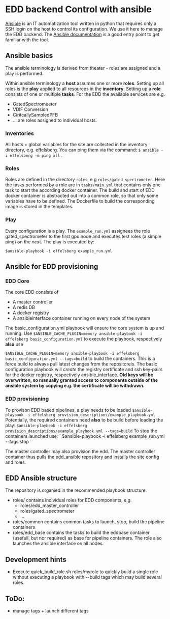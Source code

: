 EDD backend Control with ansible
================================

[Ansible](https://www.ansible.com/) is an IT automatization tool written in
python that requires only a SSH login on the host to control its configuration.
We use it here to manage the EDD backend. The [Ansible
documentation](https://docs.ansible.com/ansible/latest/user_guide/intro_getting_started.html)
is a good entry point to get familiar with the tool.


## Ansible basics
The ansible terminology is derived from theater - roles are assigned and
a play is performed.

Within ansible terminology a **host** assumes one or more **roles**. Setting up
all roles is the **play** applied to all resources in the **inventory**.
Setting up a **role** consists of one or multiple **tasks**. For the EDD the
available services are e.g.
  - GatedSpectromeeter
  - VDIF Conversion
  - CiritcallySampledPFB
  - ...
are roles assigned to individual hosts.


### Inventories
All hosts + global variables for the site are collected in the
inventory directory, e.g. effelsberg. You can ping
them via the command:
 `$ ansible -i effelsberg -m ping all`
.


### Roles
Roles are defined in the directory `roles`, e.g `roles/gated_spectrometer`.
Here the tasks performed by a role are in `tasks/main.yml` that contains only
one task to start the according docker container. The build and start of EDD
docker container is abstracted out into a common role, so that only some
variables have to be defined. The Dockerfile to build the corresponding image
is stored in the templates.


### Play
Every configuration is a play. The `example_run.yml` assignees the role
gated_spectrometer to the first gpu node and executes test roles (a simple
ping) on the next.  The play is executed by:

`$ansible-playbook -i effelsberg example_run.yml`


## Ansible for EDD provisioning
### EDD Core
The core EDD consists of
  * A master controller
  * A redis DB
  * A docker registry
  * A ansibleinterface container running on every node of the system

The basic_configuration.yml playbook will ensure the core system is up and
running. Use
`
$ANSIBLE_CACHE_PLUGIN=memory ansible-playbook -i effelsberg basic_configuration.yml
`
to execute the playbook, respectively **also** use

`
$ANSIBLE_CACHE_PLUGIN=memory ansible-playbook -i effelsberg basic_configuration.yml --tags=build
`
to build the containers. This is a force build to always pull latest changes
from the repositoreis. The basic configuration playbook will *create* the
registry certificate and ssh key-pairs for the docker registry, respectively
ansible_interface. **Old keys will be overwritten, so manually granted access
to components outside of the ansible system by copying e.g. the certificate
will be withdrawn.**


### EDD provisioning
To provison EDD based pipelines, a play needs to be loaded
`
$ansible-playbook -i effelsberg provision_descriptions/example_playbook.yml
`
Potentially, the required containers need **also** to be build before loading the play:
`
$ansible-playbook -i effelsberg provision_descriptions/example_playbook.yml --tags=build
`
To stop the containers launched use:
`
$ansible-playbook -i effelsberg example_run.yml --tags stop
``

The master controller may also provision the edd. The master controller
container thus pulls the edd_ansible repository and installs the site config
and roles.


## EDD Ansible structure
The repository is organied in the recommended playbook structure.

  - roles/ contains individual roles for EDD components, e.g.
    - roles/edd_master_controller
    - roles/gated_spectrometer
    - ...
  - roles/common contains common tasks to launch, stop, build the pipeline
    containers
  - roles/edd_base contains the tasks to build the eddbase container (usefull,
    but nor required) as base for pipeline containers. The role also launches
    the ansible interface on all nodes.


## Development hints
- Execute quick_build_role.sh  roles/myrole to quickly build  a single role
  without executing a playbook with --build tags which may build several
  roles.


## ToDo:
  - manage tags + launch different tags
